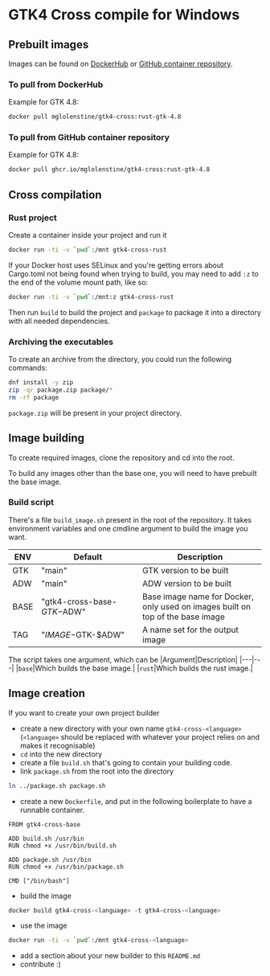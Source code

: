 # GTK4 Cross compile for Windows

## Prebuilt images

Images can be found on [DockerHub](https://hub.docker.com/r/mglolenstine/gtk4-cross/tags) or [GitHub container repository](https://github.com/MGlolenstine/gtk4-cross/pkgs/container/gtk4-cross).

### To pull from DockerHub

Example for GTK 4.8:

```bash
docker pull mglolenstine/gtk4-cross:rust-gtk-4.8
```

### To pull from GitHub container repository

Example for GTK 4.8:

```bash
docker pull ghcr.io/mglolenstine/gtk4-cross:rust-gtk-4.8
```

## Cross compilation

### Rust project

Create a container inside your project and run it

```bash
docker run -ti -v `pwd`:/mnt gtk4-cross-rust
```

If your Docker host uses SELinux and you're getting errors about Cargo.toml not being found when trying to build, you may need to add `:z` to the end of the volume mount path, like so:

```bash
docker run -ti -v `pwd`:/mnt:z gtk4-cross-rust
```

Then run `build` to build the project and `package` to package it into a directory with all needed dependencies.

### Archiving the executables

To create an archive from the directory, you could run the following commands:

```bash
dnf install -y zip 
zip -qr package.zip package/*
rm -rf package
```
  
`package.zip` will be present in your project directory.

## Image building

To create required images, clone the repository and cd into the root.

To build any images other than the base one, you will need to have prebuilt the base image.

### Build script

There's a file `build_image.sh` present in the root of the repository.
It takes environment variables and one cmdline argument to build the image you want.

|ENV|Default|Description|
|---|---|---|
|GTK|"main"|GTK version to be built|
|ADW|"main"|ADW version to be built|
|BASE|"gtk4-cross-base-$GTK-$ADW"|Base image name for Docker, only used on images built on top of the base image|
|TAG|"$IMAGE-$GTK-$ADW"|A name set for the output image|

The script takes one argument, which can be
|Argument|Description|
|---|---|
|`base`|Which builds the base image.|
|`rust`|Which builds the rust image.|

## Image creation

If you want to create your own project builder

- create a new directory with your own name `gtk4-cross-<language>` (`<language>` should be replaced with whatever your project relies on and makes it recognisable)
- `cd` into the new directory
- create a file `build.sh` that's going to contain your building code.
- link `package.sh` from the root into the directory

```bash
ln ../package.sh package.sh
```

- create a new `Dockerfile`, and put in the following boilerplate to have a runnable container.

```docker
FROM gtk4-cross-base

ADD build.sh /usr/bin
RUN chmod +x /usr/bin/build.sh

ADD package.sh /usr/bin
RUN chmod +x /usr/bin/package.sh

CMD ["/bin/bash"]
```

- build the image

```bash
docker build gtk4-cross-<language> -t gtk4-cross-<language>
```

- use the image

```bash
docker run -ti -v `pwd`:/mnt gtk4-cross-<language>
```

- add a section about your new builder to this `README.md`
- contribute :)
